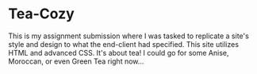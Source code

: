 # Tea-Cozy
This is my assignment submission where I was tasked to replicate a site's style and design to what the end-client had specified. This site utilizes HTML and advanced CSS. It's about tea! I could go for some Anise, Moroccan, or even Green Tea right now... 
